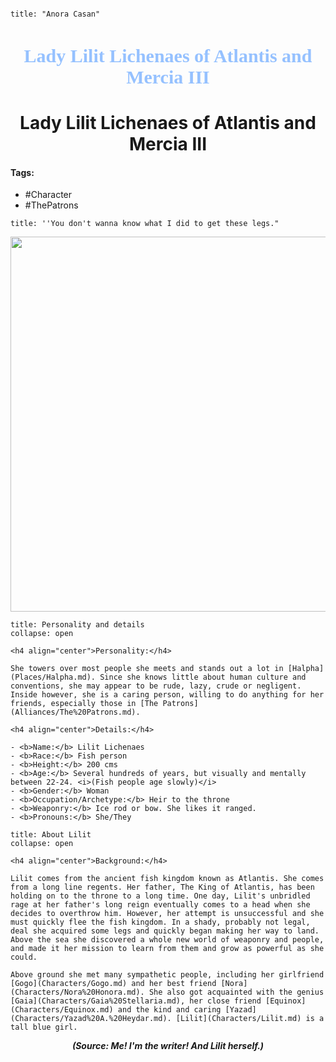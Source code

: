 ```markdown

title: "Anora Casan"

```

<h1 align="center" style="color:#95c1ff; font-family:pso2_font; font-size:30px;">Lady Lilit Lichenaes of Atlantis and Mercia III</h1>
<h1 align="center">Lady Lilit Lichenaes of Atlantis and Mercia III</h1>

#### Tags:
- #Character
- #ThePatrons

```ad-quote
title: ''You don't wanna know what I did to get these legs." 
```

<p align="center">
	<img width="600" src="C:\Users\edvin\Documents\ObsidianVaults\PSO2RP\Images\Lilit\Lilit1.png"> 
</p>




```ad-summary
title: Personality and details
collapse: open

<h4 align="center">Personality:</h4>

She towers over most people she meets and stands out a lot in [Halpha](Places/Halpha.md). Since she knows little about human culture and conventions, she may appear to be rude, lazy, crude or negligent. Inside however, she is a caring person, willing to do anything for her friends, especially those in [The Patrons](Alliances/The%20Patrons.md).

<h4 align="center">Details:</h4>

- <b>Name:</b> Lilit Lichenaes 
- <b>Race:</b> Fish person
- <b>Height:</b> 200 cms
- <b>Age:</b> Several hundreds of years, but visually and mentally between 22-24. <i>(Fish people age slowly)</i>
- <b>Gender:</b> Woman
- <b>Occupation/Archetype:</b> Heir to the throne 
- <b>Weaponry:</b> Ice rod or bow. She likes it ranged.
- <b>Pronouns:</b> She/They
```

```ad-summary
title: About Lilit
collapse: open

<h4 align="center">Background:</h4>

Lilit comes from the ancient fish kingdom known as Atlantis. She comes from a long line regents. Her father, The King of Atlantis, has been holding on to the throne to a long time. One day, Lilit's unbridled rage at her father's long reign eventually comes to a head when she decides to overthrow him. However, her attempt is unsuccessful and she must quickly flee the fish kingdom. In a shady, probably not legal, deal she acquired some legs and quickly began making her way to land. Above the sea she discovered a whole new world of weaponry and people, and made it her mission to learn from them and grow as powerful as she could. 

Above ground she met many sympathetic people, including her girlfriend [Gogo](Characters/Gogo.md) and her best friend [Nora](Characters/Nora%20Honora.md). She also got acquainted with the genius [Gaia](Characters/Gaia%20Stellaria.md), her close friend [Equinox](Characters/Equinox.md) and the kind and caring [Yazad](Characters/Yazad%20A.%20Heydar.md). [Lilit](Characters/Lilit.md) is a tall blue girl. 
```


***<p align="center">(Source: <a>Me! I'm the writer! And Lilit herself.</a>) </p>***

